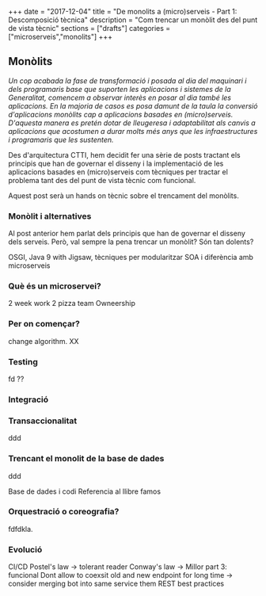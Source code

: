 +++
date        = "2017-12-04"
title       = "De monolits a (micro)serveis - Part 1: Descomposició tècnica"
description = "Com trencar un monòlit des del punt de vista tècnic"
sections    = ["drafts"]
categories  = ["microserveis","monolits"]
+++

## Monòlits

*Un cop acabada la fase de transformació i posada al dia del maquinari i dels programaris base que suporten les aplicacions i sistemes de la Generalitat, comencem a observar interès en posar al dia també les aplicacions. En la majoria de casos es posa damunt de la taula la conversió d'aplicacions monòlits cap a aplicacions basades en (micro)serveis. D'aquesta manera es pretén dotar de lleugeresa i adaptabilitat als canvis a aplicacions que acostumen a durar molts més anys que les infraestructures i programaris que les sustenten.*

Des d'arquitectura CTTI, hem decidit fer una sèrie de posts tractant els principis que han de governar el disseny i la implementació de les aplicacions basades en (micro)serveis com tècniques per tractar el problema tant des del punt de vista tècnic com funcional.

Aquest post serà un hands on tècnic sobre el trencament del monòlits.

### Monòlit i alternatives

Al post anterior hem parlat dels principis que han de governar el disseny dels serveis. Però, val sempre la pena trencar un monòlit? Són tan dolents?


OSGI, Java 9 with Jigsaw, tècniques per modularitzar
SOA i diferència amb microserveis

### Què és un microservei?

2 week work
2 pizza team
Owneership

### Per on començar?


change algorithm. XX

### Testing
fd ??

### Integració

### Transaccionalitat
ddd

### Trencant el monolit de la base de dades
ddd

Base de dades i codi
Referencia al llibre famos

### Orquestració o coreografia?

fdfdkla. 


### Evolució
CI/CD
Postel's law -> tolerant reader
Conway's law -> Millor part 3: funcional
Dont allow to coexsit old and new endpoint for long time -> consider merging bot into same service them
REST best practices